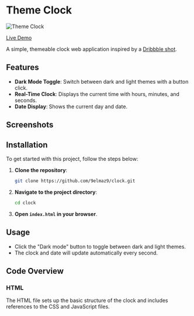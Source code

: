 # Theme Clock
![Theme Clock](https://www.nt-nn.com/_data/resources/img/thumbnails/17125.60_1_1000x1000.jpg)


[Live Demo](https://9elmaz9.github.io/clock/)


A simple, themeable clock web application inspired by a [Dribbble shot](https://dribbble.com/shots/5958443-Alarm-clock).

## Features

- **Dark Mode Toggle**: Switch between dark and light themes with a button click.
- **Real-Time Clock**: Displays the current time with hours, minutes, and seconds.
- **Date Display**: Shows the current day and date.

## Screenshots


## Installation

To get started with this project, follow the steps below:

1. **Clone the repository**:
    ```bash
    git clone https://github.com/9elmaz9/clock.git
    ```
2. **Navigate to the project directory**:
    ```bash
    cd clock
    ```
3. **Open `index.html` in your browser**.

## Usage

- Click the "Dark mode" button to toggle between dark and light themes.
- The clock and date will update automatically every second.

## Code Overview

### HTML

The HTML file sets up the basic structure of the clock and includes references to the CSS and JavaScript files.

